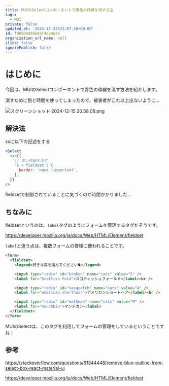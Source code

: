 ```yaml
---
title: MUIのSelectコンポーネントで青色の枠線を消す方法
tags:
  - MUI
private: false
updated_at: '2024-12-25T23:07:48+09:00'
id: fd69b6d8de0af4d24e34
organization_url_name: null
slide: false
ignorePublish: false
---
```

# はじめに
今回は、MUIのSelectコンポーネントで青色の枠線を消す方法を紹介します。

消すために割と時間を使ってしまったので、被害者がこれ以上出ないように...

![スクリーンショット 2024-12-15 20.58.08.png](https://qiita-image-store.s3.ap-northeast-1.amazonaws.com/0/2778030/3c5603be-f4f6-4c91-8bbc-cf912be748c2.png)


## 解決法
sxに以下の記述をする
```jsx
<Select
  sx={{
    // 青い枠線を消す
    '& > fieldset': {
      border: 'none !important',
    },
  }}
/>
```
fieldsetで制御されていることに気づくのが時間かかりました...

## ちなみに
fieldsetというのは、`label`タグのようにフォームを管理するタグだそうです。

https://developer.mozilla.org/ja/docs/Web/HTML/Element/fieldset

`label`と違う点は、複数フォームの管理に使われることです。

```html
<form>
  <fieldset>
    <legend>好きな猫を選んでください🐈</legend>

    <input type="radio" id="kraken" name="cats" value="S" />
    <label for="Scottish Fold">スコティッシュフォールド</label><br />

    <input type="radio" id="sasquatch" name="cats" value="A" />
    <label for="american shorthair">アメリカンショートヘア</label><br />

    <input type="radio" id="mothman" name="cats" value="M" />
    <label for="munchkin">マンチカン</label>
  </fieldset>
</form>
```
MUIのSelectは、このタグを利用してフォームの管理をしているということですね！

## 参考

https://stackoverflow.com/questions/61344448/remove-blue-outline-from-select-box-react-material-ui

https://developer.mozilla.org/ja/docs/Web/HTML/Element/fieldset
